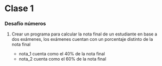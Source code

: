# Clase 1

### Desafío números

1. Crear un programa para calcular la nota final de un estudiante en base a dos exámenes, los exámenes cuentan con un porcentaje distinto de la nota final

    - nota_1 cuenta como el 40% de la nota final
    - nota_2 cuenta como el 60% de la nota final
